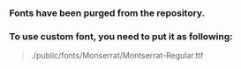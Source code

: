 ### Fonts have been purged from the repository.

### To use custom font, you need to put it as following:

>./public/fonts/Monserrat/Montserrat-Regular.ttf
